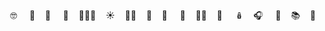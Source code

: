 <div align=center>
  <br><br>

🤓 &nbsp; &nbsp;   🧜‍&nbsp; &nbsp;  🦔 &nbsp; &nbsp;  🍌&nbsp; &nbsp; 🧛🏻‍♀️&nbsp; &nbsp;    ☀️&nbsp; &nbsp;    🚴🏻‍&nbsp; &nbsp;   🐳&nbsp; &nbsp;   🖤 &nbsp; &nbsp;   🌿&nbsp; &nbsp;    🤷🏻‍&nbsp; &nbsp;   🍉 &nbsp; &nbsp; 🪆&nbsp; &nbsp;   🎧 &nbsp; &nbsp;  🐣&nbsp; &nbsp; 📚&nbsp; &nbsp;    🌊    
<br><br>
  <div/>
  <br><br>
  <br><br>
  <br><br>
  
  
<!---
[![Top Langs](https://github-readme-stats.vercel.app/api/top-langs/?username=shpomp&theme=material-palenight&hide_border=true&title_color=7F8D9C&langs_count=7&exclude_repo=hyf-homework&layout=compact&line_height=32)](https://github.com/shpomp/github-readme-stats) 

[![shpomp's GitHub stats](https://github-readme-stats.vercel.app/api?username=shpomp&theme=material-palenight&show_icons=true&hide=stars&hide_border=true&title_color=7F8D9C&include_all_commits=true&count_private=true&line_height=32)](https://github.com/shpomp/github-readme-stats)-->


